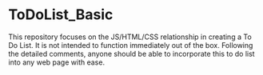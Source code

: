 # ToDoList_Basic
This repository focuses on the JS/HTML/CSS relationship in creating a To Do List. It is not intended to function immediately out of the box. Following the detailed comments, anyone should be able to incorporate this to do list into any web page with ease.
